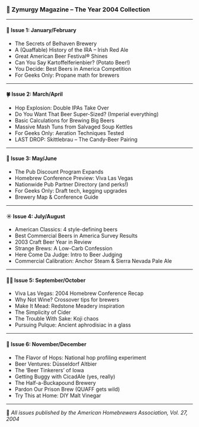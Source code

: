 ### 🍻 Zymurgy Magazine – The Year 2004 Collection

---

#### 🧊 **Issue 1: January/February**
- The Secrets of Belhaven Brewery
- A (Quaffable) History of the IRA – Irish Red Ale
- Great American Beer Festival® Shines
- Can You Say Kartoffelferienbier? (Potato Beer!)
- You Decide: Best Beers in America Competition
- For Geeks Only: Propane math for brewers

---

#### 🍀 **Issue 2: March/April**
- Hop Explosion: Double IPAs Take Over
- Do You Want That Beer Super-Sized? (Imperial everything)
- Basic Calculations for Brewing Big Beers
- Massive Mash Tuns from Salvaged Soup Kettles
- For Geeks Only: Aeration Techniques Tested
- LAST DROP: Skittlebrau – The Candy-Beer Pairing

---

#### 🍯 **Issue 3: May/June**
- The Pub Discount Program Expands
- Homebrew Conference Preview: Viva Las Vegas
- Nationwide Pub Partner Directory (and perks!)
- For Geeks Only: Draft tech, kegging upgrades
- Brewery Map & Conference Guide

---

#### ☀️ **Issue 4: July/August**
- American Classics: 4 style-defining beers
- Best Commercial Beers in America Survey Results
- 2003 Craft Beer Year in Review
- Strange Brews: A Low-Carb Confession
- Here Come Da Judge: Intro to Beer Judging
- Commercial Calibration: Anchor Steam & Sierra Nevada Pale Ale

---

#### 🧙‍♂️ **Issue 5: September/October**
- Viva Las Vegas: 2004 Homebrew Conference Recap
- Why Not Wine? Crossover tips for brewers
- Make It Mead: Redstone Meadery inspiration
- The Simplicity of Cider
- The Trouble With Sake: Koji chaos
- Pursuing Pulque: Ancient aphrodisiac in a glass

---

#### 🧪 **Issue 6: November/December**
- The Flavor of Hops: National hop profiling experiment
- Beer Ventures: Düsseldorf Altbier
- The ‘Beer Tinkerers’ of Iowa
- Getting Buggy with CicadAle (yes, really)
- The Half-a-Buckapound Brewery
- Pardon Our Prison Brew (QUAFF gets wild)
- Try This at Home: DIY Malt Vinegar

---

🍺 *All issues published by the American Homebrewers Association, Vol. 27, 2004*
